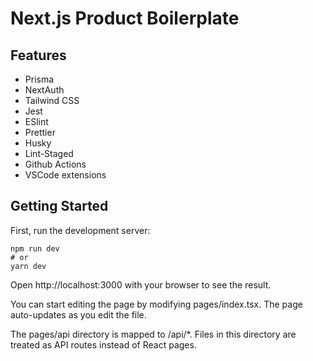 # Next.js Product Boilerplate

## Features
- Prisma
- NextAuth
- Tailwind CSS
- Jest
- ESlint
- Prettier
- Husky
- Lint-Staged
- Github Actions
- VSCode extensions

## Getting Started
First, run the development server:
```
npm run dev
# or
yarn dev
```

Open http://localhost:3000 with your browser to see the result.

You can start editing the page by modifying pages/index.tsx. The page auto-updates as you edit the file.

The pages/api directory is mapped to /api/*. Files in this directory are treated as API routes instead of React pages.

